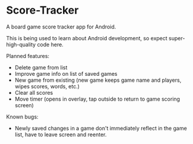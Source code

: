 # Score-Tracker
A board game score tracker app for Android.

This is being used to learn about Android development, so expect super-high-quality code here.

Planned features:
- Delete game from list
- Improve game info on list of saved games
- New game from existing (new game keeps game name and players, wipes scores, words, etc.)
- Clear all scores
- Move timer (opens in overlay, tap outside to return to game scoring screen)

Known bugs:
- Newly saved changes in a game don't immediately reflect in the game list, have to leave screen and reenter.